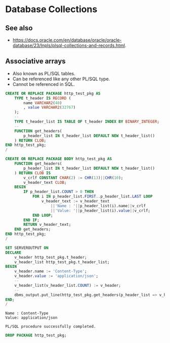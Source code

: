 # Database Collections

## See also

* <https://docs.oracle.com/en/database/oracle/oracle-database/23/lnpls/plsql-collections-and-records.html>.

## Associative arrays

* Also known as PL/SQL tables.
* Can be referenced like any other PL/SQL type.
* Cannot be referenced in SQL.

```sql
CREATE OR REPLACE PACKAGE http_test_pkg AS
    TYPE t_header IS RECORD (
        name VARCHAR2(40)
        , value VARCHAR2(32767)
    );
    --
    TYPE t_header_list IS TABLE OF t_header INDEX BY BINARY_INTEGER;
    --
    FUNCTION get_headers(
        p_header_list IN t_header_list DEFAULT NEW t_header_list()
    ) RETURN CLOB;
END http_test_pkg;
/

CREATE OR REPLACE PACKAGE BODY http_test_pkg AS
    FUNCTION get_headers(
        p_header_list IN t_header_list DEFAULT NEW t_header_list()
    ) RETURN CLOB IS
        v_crlf CONSTANT CHAR(2) := CHR(13)||CHR(10);
        v_header_text CLOB;
    BEGIN
        IF p_header_list.COUNT > 0 THEN
            FOR i IN p_header_list.FIRST..p_header_list.LAST LOOP
                v_header_text := v_header_text
                    ||'Name : '||p_header_list(i).name||v_crlf
                    ||'Value: '||p_header_list(i).value||v_crlf;
            END LOOP;
        END IF;
        RETURN v_header_text;
    END get_headers;
END http_test_pkg;
/
```

```sql
SET SERVEROUTPUT ON
DECLARE
    v_header http_test_pkg.t_header;
    v_header_list http_test_pkg.t_header_list;
BEGIN
    v_header.name := 'Content-Type';
    v_header.value := 'application/json';
    --
    v_header_list(v_header_list.COUNT) := v_header;
    --
    dbms_output.put_line(http_test_pkg.get_headers(p_header_list => v_header_list));
END;
/
```

```text
Name : Content-Type
Value: application/json

PL/SQL procedure successfully completed.
```

```sql
DROP PACKAGE http_test_pkg;
```
